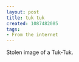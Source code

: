 ```yaml
---
layout: post
title: tuk tuk
created: 1087482085
tags:
- From the internet
---
```

Stolen image of a Tuk-Tuk.
